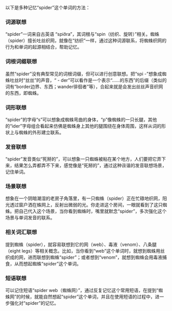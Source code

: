 以下是多种记忆“spider”这个单词的方法：

### 词源联想
“spider”一词来自古英语 “spiðra”，其词根与“spin（纺织、旋转）”相关。蜘蛛（spider）擅长吐丝织网，就像在“纺织”一样，通过这种词源联系，将蜘蛛织网的行为和单词的起源相结合，帮助记忆。

### 词根词缀联想
虽然“spider”没有典型常见的词根词缀，但可以进行创意联想。把“spi -”想象成蜘蛛吐丝时“丝丝”的声音，“ - der”可以看作是一个表示“……的东西”的后缀（类似的词有“border边界、东西；wander徘徊者”等），合起来就是会发出丝丝声音织网的东西，即蜘蛛。

### 词形联想
“spider”的字母“s”可以想象成蜘蛛弯曲的身体，“p”像蜘蛛的一只长腿，其他的“ider”字母组合看起来仿佛是蜘蛛身上其他的腿围绕在身体周围，这样从词的形状上与蜘蛛的外形建立联系。

### 发音联想
“spider”发音类似“死掰的”，可以想象一只蜘蛛被粘在某个地方，人们要把它弄下来，结果怎么弄都弄不下来，感觉像是“死掰的”，通过这种诙谐的发音联想场景，记住单词。

### 场景联想
想象在一个阴暗潮湿的老房子角落里，有一只蜘蛛（spider）正在忙碌地织网，阳光透过窗户洒在蛛网上，反射出微弱的光。你走进这个房间，一眼就看到了这只蜘蛛。把自己代入这个场景，当你看到蜘蛛时，嘴里就默念“spider”，多次强化这个场景与单词发音的联系。

### 相关词汇联想
提到蜘蛛（spider），就容易联想到它的网（web）、毒液（venom）、八条腿（eight legs）等相关概念。比如，当你看到“web”这个单词时，就想到蜘蛛用丝织成的网，进而联想到蜘蛛“spider”；或者想到“venom”，就想到蜘蛛会用毒液捕食，从而想起蜘蛛“spider”这个单词。

### 短语联想
可以记住短语“spider web（蜘蛛网）”，通过反复记忆这个常用短语，在提到“蜘蛛网”的时候，就能自然想起“spider”这个单词，并且在使用短语的过程中，进一步强化对“spider”的记忆。 